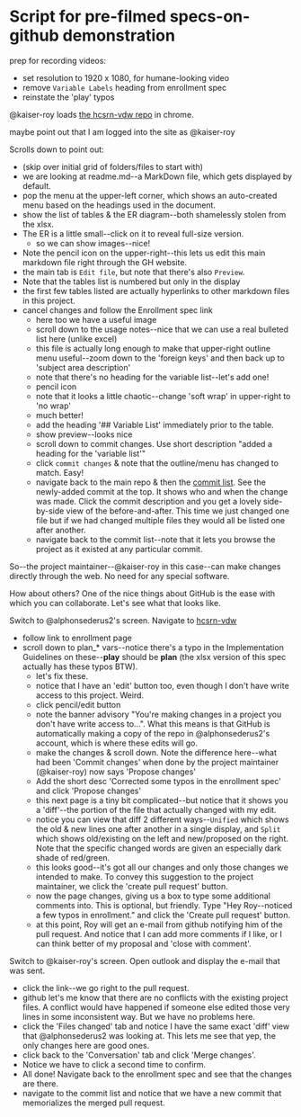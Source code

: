 # Script for pre-filmed specs-on-github demonstration

prep for recording videos:

- set resolution to 1920 x 1080, for humane-looking video
- remove `Variable Labels` heading from enrollment spec
- reinstate the 'play' typos

@kaiser-roy loads [the hcsrn-vdw repo](https://github.com/kaiser-roy/hcsrn-vdw) in chrome.

maybe point out that I am logged into the site as @kaiser-roy

Scrolls down to point out:

- (skip over initial grid of folders/files to start with)
- we are looking at readme.md--a MarkDown file, which gets displayed by default.
- pop the menu at the upper-left corner, which shows an auto-created menu based on the headings used in the document.
- show the list of tables & the ER diagram--both shamelessly stolen from the xlsx.
- The ER is a little small--click on it to reveal full-size version.
  - so we can show images--nice!
- Note the pencil icon on the upper-right--this lets us edit this main markdown file right through the GH website.
- the main tab is `Edit file`, but note that there's also `Preview`.
- Note that the tables list is numbered but only in the display
- the first few tables listed are actually hyperlinks to other markdown files in this project.
- cancel changes and follow the Enrollment spec link
  - here too we have a useful image
  - scroll down to the usage notes--nice that we can use a real bulleted list here (unlike excel)
  - this file is actually long enough to make that upper-right outline menu useful--zoom down to the 'foreign keys' and then back up to 'subject area description'
  - note that there's no heading for the variable list--let's add one!
  - pencil icon
  - note that it looks a little chaotic--change 'soft wrap' in upper-right to 'no wrap'
  - much better!
  - add the heading '## Variable List' immediately prior to the table.
  - show preview--looks nice
  - scroll down to commit changes. Use short description "added a heading for the 'variable list'"
  - click `commit changes` & note that the outline/menu has changed to match. Easy!
  - navigate back to the main repo & then the [commit list](https://github.com/kaiser-roy/hcsrn-vdw/commits/main).  See the newly-added commit at the top. It shows who and when the change was made. Click the commit description and you get a lovely side-by-side view of the before-and-after. This time we just changed one file but if we had changed multiple files they would all be listed one after another.
  - navigate back to the commit list--note that it lets you browse the project as it existed at any particular commit.

So--the project maintainer--@kaiser-roy in this case--can make changes directly through the web. No need for any special software.

How about others? One of the nice things about GitHub is the ease with which you can collaborate. Let's see what that looks like.

Switch to @alphonsederus2's screen.
Navigate to [hcsrn-vdw](https://github.com/kaiser-roy/hcsrn-vdw)

- follow link to enrollment page
- scroll down to plan_* vars--notice there's a typo in the Implementation Guidelines on these--**play** should be **plan** (the xlsx version of this spec actually has these typos BTW).
  - let's fix these.
  - notice that I have an 'edit' button too, even though I don't have write access to this project. Weird.
  - click pencil/edit button
  - note the banner advisory "You're making changes in a project you don't have write access to...".  What this means is that GitHub is automatically making a copy of the repo in @alphonsederus2's account, which is where these edits will go.
  - make the changes & scroll down.  Note the difference here--what had been 'Commit changes' when done by the project maintainer (@kaiser-roy) now says 'Propose changes'
  - Add the short desc 'Corrected some typos in the enrollment spec'  and click 'Propose changes'
  - this next page is a tiny bit complicated--but notice that it shows you a 'diff'--the portion of the file that actually changed with my edit.
  - notice you can view that diff 2 different ways--`Unified` which shows the old & new lines one after another in a single display, and `Split` which shows old/existing on the left and new/proposed on the right.  Note that the specific changed words are given an especially dark shade of red/green.
  - this looks good--it's got all our changes and only those changes we intended to make.  To convey this suggestion to the project maintainer, we click the 'create pull request' button.
  - now the page changes, giving us a box to type some additional comments into. This is optional, but friendly.  Type "Hey Roy--noticed a few typos in enrollment." and click the 'Create pull request' button.
  - at this point, Roy will get an e-mail from github notifying him of the pull request.  And notice that I can add more comments if I like, or I can think better of my proposal and 'close with comment'.

Switch to @kaiser-roy's screen. Open outlook and display the e-mail that was sent.

- click the link--we go right to the pull request.
- github let's me know that there are no conflicts with the existing project files. A conflict would have happened if someone else edited those very lines in some inconsistent way. But we have no problems here.
- click the 'Files changed' tab and notice I have the same exact 'diff' view that @alphonsederus2 was looking at.  This lets me see that yep, the only changes here are good ones.
- click back to the 'Conversation' tab and click 'Merge changes'.
- Notice we have to click a second time to confirm.
- All done! Navigate back to the enrollment spec and see that the changes are there.
- navigate to the commit list and notice that we have a new commit that memorializes the merged pull request.






